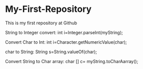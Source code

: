 # My-First-Repository
This is my first repository at Github

String to Integer convert:
int i=Integer.parseInt(myString);

Convert Char to Int:
int i=Character.getNumericValue(char);

char to String:
String s=String.valueOf(char);

Convert String to Char array:
char [] c= myString.toCharAarray();



